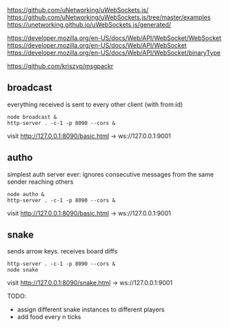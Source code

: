 https://github.com/uNetworking/uWebSockets.js/
https://github.com/uNetworking/uWebSockets.js/tree/master/examples
https://unetworking.github.io/uWebSockets.js/generated/

https://developer.mozilla.org/en-US/docs/Web/API/WebSocket/WebSocket
https://developer.mozilla.org/en-US/docs/Web/API/WebSocket
https://developer.mozilla.org/en-US/docs/Web/API/WebSocket/binaryType

https://github.com/kriszyp/msgpackr


## broadcast

everything received is sent to every other client (with from:id)

```
node broadcast &
http-server . -c-1 -p 8090 --cors &
```

visit http://127.0.0.1:8090/basic.html -> ws://127.0.0.1:9001

## autho

simplest auth server ever: ignores consecutive messages from the same sender reaching others

```
node autho &
http-server . -c-1 -p 8090 --cors &
```

visit http://127.0.0.1:8090/basic.html -> ws://127.0.0.1:9001

## snake

sends arrow keys. receives board diffs

```
http-server . -c-1 -p 8090 --cors &
node snake
```

visit http://127.0.0.1:8090/snake.html -> ws://127.0.0.1:9001


TODO:
- assign different snake instances to different players
- add food every n ticks
